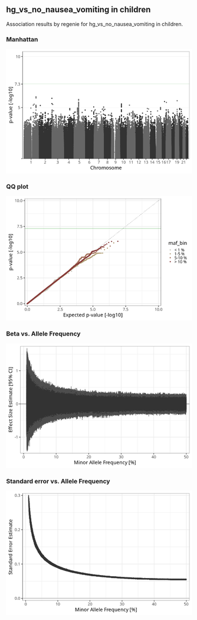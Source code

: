 ## hg_vs_no_nausea_vomiting in children
Association results by regenie for hg_vs_no_nausea_vomiting in children.
### Manhattan
![](figures/pop_children_pheno_hg_vs_no_nausea_vomiting_mh.png)
### QQ plot
![](figures/pop_children_pheno_hg_vs_no_nausea_vomiting_qq.png)
### Beta vs. Allele Frequency
![](figures/pop_children_pheno_hg_vs_no_nausea_vomiting_beta_af.png)
### Standard error vs. Allele Frequency
![](figures/pop_children_pheno_hg_vs_no_nausea_vomiting_se_af.png)
